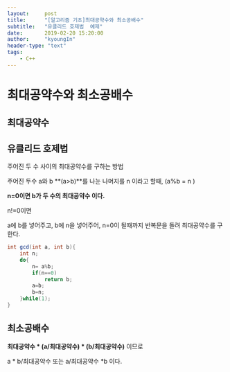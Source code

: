 ```yaml
---
layout:     post
title:      "[알고리즘 기초]최대공약수와 최소공배수"
subtitle:   "유클리드 호제법  예제"
date:       2019-02-20 15:20:00
author:     "kyoungIn"
header-type: "text"
tags:
    - C++
---
```


# 최대공약수와 최소공배수

## 최대공약수 

## 유클리드 호제법 

주어진 두 수 사이의 최대공약수를 구하는 방법 

주어진 두수 a와 b **(a>b)**를 나눈 나머지를 n 이라고 할때, (a%b = n )

**n=0이면 b가 두 수의 최대공약수 이다.**

n!=0이면 

a에 b를 넣어주고, b에 n을 넣어주어, n=0이 될때까지 반복문을 돌려 최대공약수를 구한다.

```java
int gcd(int a, int b){
    int n;
    do{
        n= a%b;
        if(n==0)
        	return b;
        a=b;
        b=n;
    }while(1);
}
```



## 최소공배수

**최대공약수 * (a/최대공약수) * (b/최대공약수)**  이므로

a * b/최대공약수 또는 a/최대공약수 *b 이다.